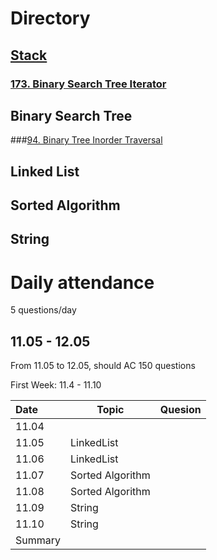 # Directory



## [Stack](https://github.com/NaishengZhang/leetcode/tree/master/Stack)

### [173. Binary Search Tree Iterator]()



## Binary Search Tree

###[94. Binary Tree Inorder Traversal](https://github.com/NaishengZhang/leetcode/tree/master/Binary%20Search%20Tree/94.%20Binary%20Tree%20Inorder%20Traversal)



## Linked List



## Sorted Algorithm





## String





















# Daily attendance

5 questions/day

## 11.05 - 12.05

From 11.05 to 12.05, should AC 150 questions 

First Week: 11.4 - 11.10

| Date    | Topic            | Quesion |
| :------ | ---------------- | ------- |
| 11.04   |                  |         |
| 11.05   | LinkedList       |         |
| 11.06   | LinkedList       |         |
| 11.07   | Sorted Algorithm |         |
| 11.08   | Sorted Algorithm |         |
| 11.09   | String           |         |
| 11.10   | String           |         |
| Summary |                  |         |

### 


